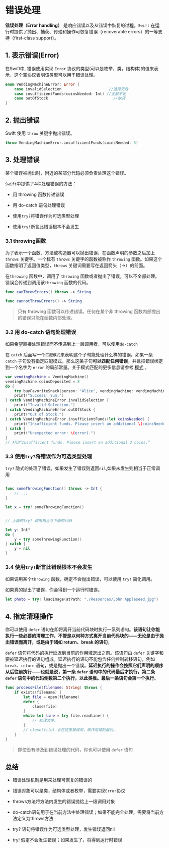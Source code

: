# 错误处理

**错误处理（Error handling）** 是响应错误以及从错误中恢复的过程。`Swift` 在运行时提供了抛出、捕获、传递和操作可恢复错误（recoverable errors）的一等支持（first-class support）。

## 1. 表示错误(Error)

在Swift中, 错误使用实现 `Error` 协议的类型(可以是枚举，类，结构体)的值来表示，这个空协议表明该类型可以用于错误处理。


```swift
enum VendingMachineError: Error {
    case invalidSelection                     //选择无效
    case insufficientFunds(coinsNeeded: Int) //金额不足
    case outOfStock                             //缺货
}
```

## 2. 抛出错误

Swift 使用 `throw` 关键字抛出错误。

```swift
throw VendingMachineError.insufficientFunds(coinsNeeded: 5)
```

## 3. 处理错误

某个错误被抛出时，附近的某部分代码必须负责处理这个错误。

`Swift`中提供了4种处理错误的方法：

- 用 throwing 函数传递错误

- 用 do-catch 语句处理错误

- 使用`try?`将错误作为可选类型处理

- 使用`try!`断言此错误根本不会发生


### 3.1 throwing函数

为了表示一个函数、方法或构造器可以抛出错误，在函数声明的参数之后加上 `throws` 关键字。一个标有 `throws` 关键字的函数被称作 `throwing` 函数。如果这个函数指明了返回值类型，`throws` 关键词需要写在返回箭头（->）的前面。

在`throwing` 函数中，调用了 `throwing` 函数或者抛出了错误，可以不全部处理。错误会传递到调用该`throwing` 函数的代码。

```swift
func canThrowErrors() throws -> String

func cannotThrowErrors() -> String
```

> 只有 throwing 函数可以传递错误。任何在某个非 throwing 函数内部抛出的错误只能在函数内部处理。

### 3.2 用 do-catch 语句处理错误

如果希望直接处理错误而不传递到上一层调用者，可以使用`do-catch`

在 `catch` 后面写一个`匹配模式`来表明这个子句能处理什么样的错误。如果一条 `catch` 子句没有指定匹配模式，那么这条子句**可以匹配任何错误**，并且把错误绑定到一个名字为 `error` 的局部常量。关于模式匹配的更多信息请参考 [模式](https://swiftgg.gitbook.io/swift/yu-yan-can-kao/08_patterns) 。

```swift 
var vendingMachine = VendingMachine()
vendingMachine.coinsDeposited = 8
do {
    try buyFavoriteSnack(person: "Alice", vendingMachine: vendingMachine)
    print("Success! Yum.")
} catch VendingMachineError.invalidSelection {
    print("Invalid Selection.")
} catch VendingMachineError.outOfStock {
    print("Out of Stock.")
} catch VendingMachineError.insufficientFunds(let coinsNeeded) {
    print("Insufficient funds. Please insert an additional \(coinsNeeded) coins.")
} catch {
    print("Unexpected error: \(error).")
}
// 打印“Insufficient funds. Please insert an additional 2 coins.”
```

### 3.3 使用`try?`将错误作为可选类型处理

`try?` 隐式的处理了错误，如果发生了错误则返回`nil`,如果未发生则相当于正常调用


```swift

func someThrowingFunction() throws -> Int {
    // ...
}

let x = try? someThrowingFunction()


// 上面的try? 调用相当与下面的代码

let y: Int?
do {
    y = try someThrowingFunction()
} catch {
    y = nil
}

```

### 3.4 使用`try!`断言此错误根本不会发生

如果调用某个`throwing` 函数，确定不会抛出错误，可以使用 `try!` 简化调用。

如果真的抛出了错误，你会得到一个运行时错误。

```swift
let photo = try! loadImage(atPath: "./Resources/John Appleseed.jpg")
```


## 4. 指定清理操作

你可以使用 `defer` 语句在即将离开当前代码块时执行一系列语句。**该语句让你能执行一些必要的清理工作，不管是以何种方式离开当前代码块的——无论是由于抛出错误而离开，或是由于诸如 return、break 的语句**。

`defer` 语句将代码的执行延迟到当前的作用域退出之前。该语句由 `defer` 关键字和要被延迟执行的语句组成。延迟执行的语句不能包含任何控制转移语句，例如 `break`、`return` 语句，或是抛出一个错误。**延迟执行的操作会按照它们声明的顺序从后往前执行——也就是说，第一条 `defer` 语句中的代码最后才执行，第二条 `defer` 语句中的代码倒数第二个执行，以此类推。最后一条语句会第一个执行**。

```swift
func processFile(filename: String) throws {
    if exists(filename) {
        let file = open(filename)
        defer {
            close(file)
        }
        while let line = try file.readline() {
            // 处理文件。
        }
        // close(file) 会在这里被调用，即作用域的最后。
    }
}
```

> 即使没有涉及到错误处理的代码，你也可以使用 `defer` 语句


## 总结

- 错误处理机制是用来处理可恢复的错误的

- 错误对象可以是类，结构体或者枚举，需要实现`Error`协议

- throws方法将方法内发生的错误抛给上一级调用对象

- do-catch语句用于在当前方法中处理错误；如果不能完全处理，需要将当前方法定义为throws方法

- try? 语句将错误作为可选类型处理，发生错误返回nil

- try! 假定不会发生错误；如果发生了，将得到运行时错误